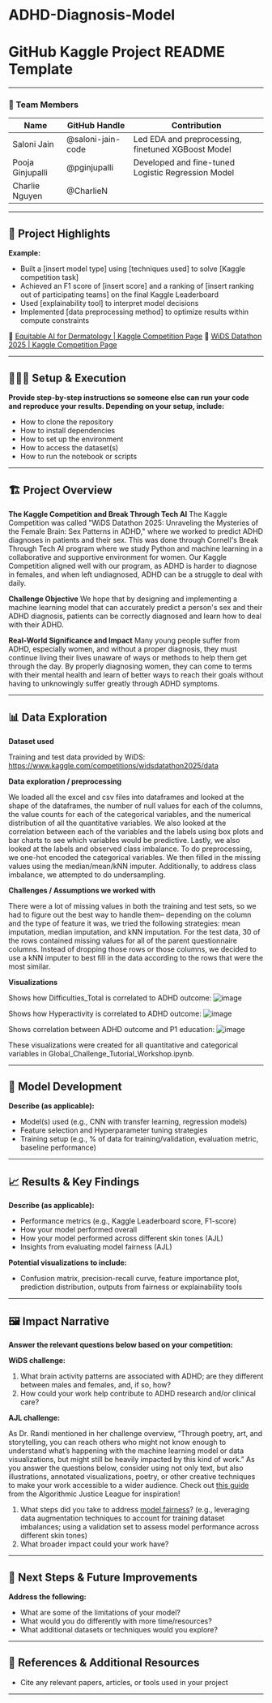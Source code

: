 # ADHD-Diagnosis-Model
# GitHub Kaggle Project README Template
---

### **👥 Team Members**

| Name | GitHub Handle | Contribution |
| ----- | ----- | ----- |
| Saloni Jain | @saloni-jain-code | Led EDA and preprocessing, finetuned XGBoost Model |
| Pooja Ginjupalli | @pginjupalli | Developed and fine-tuned Logistic Regression Model |
| Charlie Nguyen | @CharlieN |  |

---

## **🎯 Project Highlights**

**Example:**

* Built a \[insert model type\] using \[techniques used\] to solve \[Kaggle competition task\]
* Achieved an F1 score of \[insert score\] and a ranking of \[insert ranking out of participating teams\] on the final Kaggle Leaderboard
* Used \[explainability tool\] to interpret model decisions
* Implemented \[data preprocessing method\] to optimize results within compute constraints

🔗 [Equitable AI for Dermatology | Kaggle Competition Page](https://www.kaggle.com/competitions/bttai-ajl-2025/overview)
🔗 [WiDS Datathon 2025 | Kaggle Competition Page](https://www.kaggle.com/competitions/widsdatathon2025/overview)

---

## **👩🏽‍💻 Setup & Execution**

**Provide step-by-step instructions so someone else can run your code and reproduce your results. Depending on your setup, include:**

* How to clone the repository
* How to install dependencies
* How to set up the environment
* How to access the dataset(s)
* How to run the notebook or scripts

---

## **🏗️ Project Overview**

**The Kaggle Competition and Break Through Tech AI**
The Kaggle Competition was called "WiDS Datathon 2025: Unraveling the Mysteries of the Female Brain: Sex Patterns in ADHD," where we worked to predict ADHD diagnoses in patients and their sex. This was done through Cornell's Break Through Tech AI program where we study Python and machine learning in a collaborative and supportive environment for women. Our Kaggle Competition aligned well with our program, as ADHD is harder to diagnose in females, and when left undiagnosed, ADHD can be a struggle to deal with daily.

**Challenge Objective**
We hope that by designing and implementing a machine learning model that can accurately predict a person's sex and their ADHD diagnosis, patients can be correctly diagnosed and learn how to deal with their ADHD. 

**Real-World Significance and Impact**
Many young people suffer from ADHD, especially women, and without a proper diagnosis, they must continue living their lives unaware of ways or methods to help them get through the day. By properly diagnosing women, they can come to terms with their mental health and learn of better ways to reach their goals without having to unknowingly suffer greatly through ADHD symptoms.

---

## **📊 Data Exploration**

**Dataset used**

Training and test data provided by WiDS: https://www.kaggle.com/competitions/widsdatathon2025/data

**Data exploration / preprocessing**

We loaded all the excel and csv files into dataframes and looked at the shape of the dataframes, the number of null values for each of the columns, the value counts for each of the categorical variables, and the numerical distribution of all the quantitative variables. We also looked at the correlation between each of the variables and the labels using box plots and bar charts to see which variables would be predictive. Lastly, we also looked at the labels and observed class imbalance. 
To do preprocessing, we one-hot encoded the categorical variables. We then filled in the missing values using the median/mean/kNN imputer. Additionally, to address class imbalance, we attempted to do undersampling.

**Challenges / Assumptions we worked with**

There were a lot of missing values in both the training and test sets, so we had to figure out the best way to handle them– depending on the column and the type of feature it was, we tried the following strategies: mean imputation, median imputation, and kNN imputation. For the test data, 30 of the rows contained missing values for all of the parent questionnaire columns. Instead of dropping those rows or those columns, we decided to use a kNN imputer to best fill in the data according to the rows that were the most similar.   

**Visualizations**

Shows how Difficulties_Total is correlated to ADHD outcome:
![image](https://github.com/user-attachments/assets/f873b266-0a03-4991-b75d-e13ecd269f91)

Shows how Hyperactivity is correlated to ADHD outcome:
![image](https://github.com/user-attachments/assets/a6269666-ba24-4cb2-9c6b-2bda3912a09e)

Shows correlation between ADHD outcome and P1 education: 
![image](https://github.com/user-attachments/assets/2cfd1896-a744-4893-a9b1-09907cfcf94b)

These visualizations were created for all quantitative and categorical variables in Global_Challenge_Tutorial_Workshop.ipynb.

---

## **🧠 Model Development**

**Describe (as applicable):**

* Model(s) used (e.g., CNN with transfer learning, regression models)
* Feature selection and Hyperparameter tuning strategies
* Training setup (e.g., % of data for training/validation, evaluation metric, baseline performance)

---

## **📈 Results & Key Findings**

**Describe (as applicable):**

* Performance metrics (e.g., Kaggle Leaderboard score, F1-score)
* How your model performed overall
* How your model performed across different skin tones (AJL)
* Insights from evaluating model fairness (AJL)

**Potential visualizations to include:**

* Confusion matrix, precision-recall curve, feature importance plot, prediction distribution, outputs from fairness or explainability tools

---

## **🖼️ Impact Narrative**

**Answer the relevant questions below based on your competition:**

**WiDS challenge:**

1. What brain activity patterns are associated with ADHD; are they different between males and females, and, if so, how?
2. How could your work help contribute to ADHD research and/or clinical care?

**AJL challenge:**

As Dr. Randi mentioned in her challenge overview, “Through poetry, art, and storytelling, you can reach others who might not know enough to understand what’s happening with the machine learning model or data visualizations, but might still be heavily impacted by this kind of work.”
As you answer the questions below, consider using not only text, but also illustrations, annotated visualizations, poetry, or other creative techniques to make your work accessible to a wider audience.
Check out [this guide](https://drive.google.com/file/d/1kYKaVNR\_l7Abx2kebs3AdDi6TlPviC3q/view) from the Algorithmic Justice League for inspiration!

1. What steps did you take to address [model fairness](https://haas.berkeley.edu/wp-content/uploads/What-is-fairness_-EGAL2.pdf)? (e.g., leveraging data augmentation techniques to account for training dataset imbalances; using a validation set to assess model performance across different skin tones)
2. What broader impact could your work have?

---

## **🚀 Next Steps & Future Improvements**

**Address the following:**

* What are some of the limitations of your model?
* What would you do differently with more time/resources?
* What additional datasets or techniques would you explore?

---

## **📄 References & Additional Resources**

* Cite any relevant papers, articles, or tools used in your project

---

